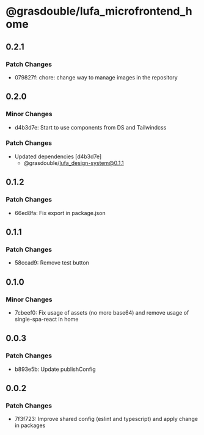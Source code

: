 # @grasdouble/lufa_microfrontend_home

## 0.2.1

### Patch Changes

- 079827f: chore: change way to manage images in the repository

## 0.2.0

### Minor Changes

- d4b3d7e: Start to use components from DS and Tailwindcss

### Patch Changes

- Updated dependencies [d4b3d7e]
  - @grasdouble/lufa_design-system@0.1.1

## 0.1.2

### Patch Changes

- 66ed8fa: Fix export in package.json

## 0.1.1

### Patch Changes

- 58ccad9: Remove test button

## 0.1.0

### Minor Changes

- 7cbeef0: Fix usage of assets (no more base64) and remove usage of single-spa-react in home

## 0.0.3

### Patch Changes

- b893e5b: Update publishConfig

## 0.0.2

### Patch Changes

- 7f3f723: Improve shared config (eslint and typescript) and apply change in packages
